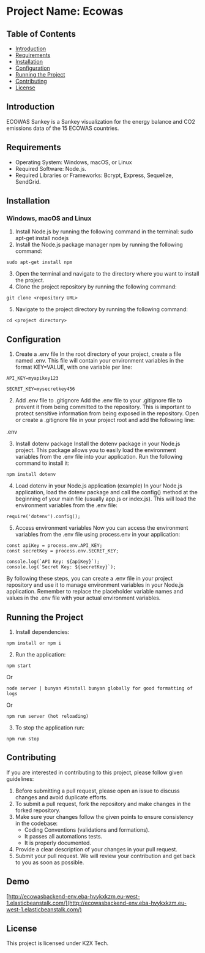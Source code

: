 # Project Name: Ecowas

## Table of Contents

- [Introduction](#introduction)
- [Requirements](#requirements)
- [Installation](#installation)
- [Configuration](#configuration)
- [Running the Project](#running-the-project)
- [Contributing](#contributing)
- [License](#license)

## Introduction

ECOWAS Sankey is a Sankey visualization for the energy balance and CO2 emissions data of the 15 ECOWAS countries.

## Requirements

- Operating System: Windows, macOS, or Linux
- Required Software: Node.js.
- Required Libraries or Frameworks: Bcrypt, Express, Sequelize, SendGrid.

## Installation

### Windows, macOS and Linux

1. Install Node.js by running the following command in the terminal: sudo apt-get install nodejs
2. Install the Node.js package manager npm by running the following command: 
```shell
sudo apt-get install npm
```
3. Open the terminal and navigate to the directory where you want to install the project.
4. Clone the project repository by running the following command: 
```shell
git clone <repository URL>
```
5. Navigate to the project directory by running the following command: 
```shell
cd <project directory>
```

## Configuration

1. Create a .env file
   In the root directory of your project, create a file named .env. This file will contain your environment variables in the format KEY=VALUE, with one variable per line:
```
API_KEY=myapikey123
```
```
SECRET_KEY=mysecretkey456
```
2. Add .env file to .gitignore
   Add the .env file to your .gitignore file to prevent it from being committed to the repository. This is important to protect sensitive information from being exposed in the repository. Open or create a .gitignore file in your project root and add the following line:

.env

3. Install dotenv package
   Install the dotenv package in your Node.js project. This package allows you to easily load the environment variables from the .env file into your application. Run the following command to install it:
```shell
npm install dotenv
```
4. Load dotenv in your Node.js application (example)
   In your Node.js application, load the dotenv package and call the config() method at the beginning of your main file (usually app.js or index.js). This will load the environment variables from the .env file:
```shell
require('dotenv').config();
```

5. Access environment variables
   Now you can access the environment variables from the .env file using process.env in your application:
```shell
const apiKey = process.env.API_KEY;
const secretKey = process.env.SECRET_KEY;
```
```shell
console.log(`API Key: ${apiKey}`);
console.log(`Secret Key: ${secretKey}`);
```
By following these steps, you can create a .env file in your project repository and use it to manage environment variables in your Node.js application. Remember to replace the placeholder variable names and values in the .env file with your actual environment variables.

## Running the Project

1. Install dependencies:
```shell
npm install or npm i
```

2. Run the application:
```shell
npm start
```

Or

```shell
node server | bunyan #install bunyan globally for good formatting of logs
```

Or

```shell
npm run server (hot reloading)
```

3. To stop the application run: 
```shell
npm run stop
```

## Contributing

If you are interested in contributing to this project, please follow given guidelines:

1. Before submitting a pull request, please open an issue to discuss changes and avoid duplicate efforts.
2. To submit a pull request, fork the repository and make changes in the forked repository.
3. Make sure your changes follow the given points to ensure consistency in the codebase:
    * Coding Conventions (validations and formations).
    * It passes all automations tests. 
    * It is properly documented.
4. Provide a clear description of your changes in your pull request.
5. Submit your pull request. We will review your contribution and get back to you as soon as possible.

## Demo

[http://ecowasbackend-env.eba-hvykxkzm.eu-west-1.elasticbeanstalk.com/](http://ecowasbackend-env.eba-hvykxkzm.eu-west-1.elasticbeanstalk.com/)

## License

This project is licensed under K2X Tech.
